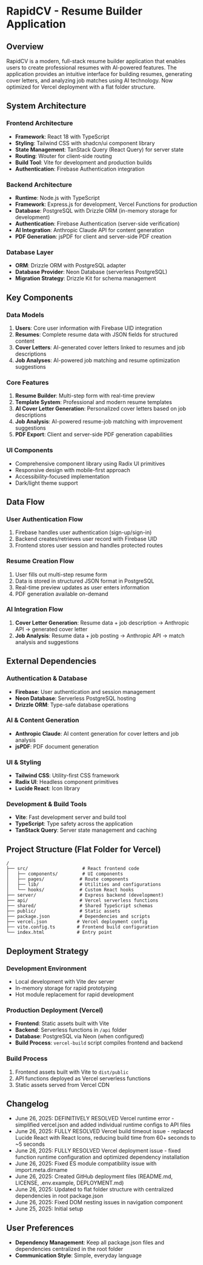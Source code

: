 # RapidCV - Resume Builder Application

## Overview

RapidCV is a modern, full-stack resume builder application that enables users to create professional resumes with AI-powered features. The application provides an intuitive interface for building resumes, generating cover letters, and analyzing job matches using AI technology. Now optimized for Vercel deployment with a flat folder structure.

## System Architecture

### Frontend Architecture
- **Framework**: React 18 with TypeScript
- **Styling**: Tailwind CSS with shadcn/ui component library
- **State Management**: TanStack Query (React Query) for server state
- **Routing**: Wouter for client-side routing
- **Build Tool**: Vite for development and production builds
- **Authentication**: Firebase Authentication integration

### Backend Architecture
- **Runtime**: Node.js with TypeScript
- **Framework**: Express.js for development, Vercel Functions for production
- **Database**: PostgreSQL with Drizzle ORM (in-memory storage for development)
- **Authentication**: Firebase Authentication (server-side verification)
- **AI Integration**: Anthropic Claude API for content generation
- **PDF Generation**: jsPDF for client and server-side PDF creation

### Database Layer
- **ORM**: Drizzle ORM with PostgreSQL adapter
- **Database Provider**: Neon Database (serverless PostgreSQL)
- **Migration Strategy**: Drizzle Kit for schema management

## Key Components

### Data Models
1. **Users**: Core user information with Firebase UID integration
2. **Resumes**: Complete resume data with JSON fields for structured content
3. **Cover Letters**: AI-generated cover letters linked to resumes and job descriptions
4. **Job Analyses**: AI-powered job matching and resume optimization suggestions

### Core Features
1. **Resume Builder**: Multi-step form with real-time preview
2. **Template System**: Professional and modern resume templates
3. **AI Cover Letter Generation**: Personalized cover letters based on job descriptions
4. **Job Analysis**: AI-powered resume-job matching with improvement suggestions
5. **PDF Export**: Client and server-side PDF generation capabilities

### UI Components
- Comprehensive component library using Radix UI primitives
- Responsive design with mobile-first approach
- Accessibility-focused implementation
- Dark/light theme support

## Data Flow

### User Authentication Flow
1. Firebase handles user authentication (sign-up/sign-in)
2. Backend creates/retrieves user record with Firebase UID
3. Frontend stores user session and handles protected routes

### Resume Creation Flow
1. User fills out multi-step resume form
2. Data is stored in structured JSON format in PostgreSQL
3. Real-time preview updates as user enters information
4. PDF generation available on-demand

### AI Integration Flow
1. **Cover Letter Generation**: Resume data + job description → Anthropic API → generated cover letter
2. **Job Analysis**: Resume data + job posting → Anthropic API → match analysis and suggestions

## External Dependencies

### Authentication & Database
- **Firebase**: User authentication and session management
- **Neon Database**: Serverless PostgreSQL hosting
- **Drizzle ORM**: Type-safe database operations

### AI & Content Generation
- **Anthropic Claude**: AI content generation for cover letters and job analysis
- **jsPDF**: PDF document generation

### UI & Styling
- **Tailwind CSS**: Utility-first CSS framework
- **Radix UI**: Headless component primitives
- **Lucide React**: Icon library

### Development & Build Tools
- **Vite**: Fast development server and build tool
- **TypeScript**: Type safety across the application
- **TanStack Query**: Server state management and caching

## Project Structure (Flat Folder for Vercel)

```
/
├── src/                    # React frontend code
│   ├── components/         # UI components
│   ├── pages/             # Route components
│   ├── lib/               # Utilities and configurations
│   └── hooks/             # Custom React hooks
├── server/                # Express backend (development)
├── api/                   # Vercel serverless functions
├── shared/                # Shared TypeScript schemas
├── public/                # Static assets
├── package.json           # Dependencies and scripts
├── vercel.json           # Vercel deployment config
├── vite.config.ts        # Frontend build configuration
└── index.html            # Entry point

```

## Deployment Strategy

### Development Environment
- Local development with Vite dev server
- In-memory storage for rapid prototyping
- Hot module replacement for rapid development

### Production Deployment (Vercel)
- **Frontend**: Static assets built with Vite
- **Backend**: Serverless functions in `/api` folder
- **Database**: PostgreSQL via Neon (when configured)
- **Build Process**: `vercel-build` script compiles frontend and backend

### Build Process
1. Frontend assets built with Vite to `dist/public`
2. API functions deployed as Vercel serverless functions
3. Static assets served from Vercel CDN

## Changelog
- June 26, 2025: DEFINITIVELY RESOLVED Vercel runtime error - simplified vercel.json and added individual runtime configs to API files
- June 26, 2025: FULLY RESOLVED Vercel build timeout issue - replaced Lucide React with React Icons, reducing build time from 60+ seconds to ~5 seconds  
- June 26, 2025: FULLY RESOLVED Vercel deployment issue - fixed function runtime configuration and optimized dependency installation
- June 26, 2025: Fixed ES module compatibility issue with import.meta.dirname  
- June 26, 2025: Created GitHub deployment files (README.md, LICENSE, .env.example, DEPLOYMENT.md)
- June 26, 2025: Updated to flat folder structure with centralized dependencies in root package.json
- June 26, 2025: Fixed DOM nesting issues in navigation component
- June 25, 2025: Initial setup

## User Preferences

- **Dependency Management**: Keep all package.json files and dependencies centralized in the root folder
- **Communication Style**: Simple, everyday language